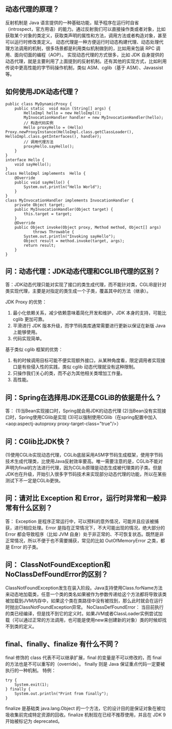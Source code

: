 ## 动态代理的原理？

反射机制是 Java 语言提供的一种基础功能，赋予程序在运行时自省（introspect，官方用语）的能力。通过反射我们可以直接操作类或者对象，比如获取某个对象的类定义，获取类声明的属性和方法，调用方法或者构造对象，甚至可以运行时修改类定义。 动态代理是一种方便运行时动态构建代理、动态处理代理方法调用的机制，很多场景都是利用类似机制做到的，比如用来包装 RPC 调用、面向切面的编程（AOP）。 实现动态代理的方式很多，比如 JDK 自身提供的动态代理，就是主要利用了上面提到的反射机制。还有其他的实现方式，比如利用传说中更高性能的字节码操作机制，类似 ASM、cglib（基于 ASM）、Javassist 等。

## 如何使用JDK动态代理？

```
public class MyDynamicProxy {
    public static  void main (String[] args) {
        HelloImpl hello = new HelloImpl();
        MyInvocationHandler handler = new MyInvocationHandler(hello);
        // 构造代码实例
        Hello proxyHello = (Hello) Proxy.newProxyInstance(HelloImpl.class.getClassLoader(), HelloImpl.class.getInterfaces(), handler);
        // 调用代理方法
        proxyHello.sayHello();
    }
}
interface Hello {
    void sayHello();
}
class HelloImpl implements  Hello {
    @Override
    public void sayHello() {
        System.out.println("Hello World");
    }
}
class MyInvocationHandler implements InvocationHandler {
    private Object target;
    public MyInvocationHandler(Object target) {
        this.target = target;
    }
    @Override
    public Object invoke(Object proxy, Method method, Object[] args)
            throws Throwable {
        System.out.println("Invoking sayHello");
        Object result = method.invoke(target, args);
        return result;
    }
}
```

## 问：动态代理：JDK动态代理和CGLIB代理的区别？

答：JDK动态代理只能对实现了接口的类生成代理，而不能针对类，CGLIB是针对类实现代理，主要是对指定的类生成一个子类，覆盖其中的方法（继承）。

JDK Proxy 的优势： 
1. 最小化依赖关系，减少依赖意味着简化开发和维护，JDK 本身的支持，可能比 cglib 更加可靠。 
2. 平滑进行 JDK 版本升级，而字节码类库通常需要进行更新以保证在新版 Java 上能够使用。 
3. 代码实现简单。 

基于类似 cglib 框架的优势： 
1. 有的时候调用目标可能不便实现额外接口，从某种角度看，限定调用者实现接口是有些侵入性的实践，类似 cglib 动态代理就没有这种限制。 
2. 只操作我们关心的类，而不必为其他相关类增加工作量。 
3. 高性能。

## 问：Spring在选择用JDK还是CGLiB的依据是什么？

答：
(1)当Bean实现接口时，Spring就会用JDK的动态代理
(2)当Bean没有实现接口时，Spring使用CGlib是实现
(3)可以强制使用CGlib（在spring配置中加入<aop:aspectj-autoproxy proxy-target-class="true"/>）

## 问：CGlib比JDK快？

(1)使用CGLib实现动态代理，CGLib底层采用ASM字节码生成框架，使用字节码技术生成代理类，比使用Java反射效率要高。唯一需要注意的是，CGLib不能对声明为final的方法进行代理，因为CGLib原理是动态生成被代理类的子类。但是JDK也在升级，开始引入很多字节码技术来实现部分动态代理的功能，所以在某些测试下不一定是CGLib更快。

## 问：请对比 Exception 和 Error，运行时异常和一般异常有什么区别？

答：
Exception 是程序正常运行中，可以预料的意外情况，可能并且应该被捕获，进行相应处理。Error 是指在正常情况下，不大可能出现的情况，绝大部分的 Error 都会导致程序（比如 JVM 自身）处于非正常的、不可恢复状态。既然是非正常情况，所以不便于也不需要捕获，常见的比如 OutOfMemoryError 之类，都是 Error 的子类。


## 问： ClassNotFoundException和NoClassDefFoundError的区别？
ClassNotFoundException发生在装入阶段。Java支持使用Class.forName方法来动态地加载类，任意一个类的类名如果被作为参数传递给这个方法都将导致该类被加载到JVM内存中，如果这个类在类路径中没有被找到，那么此时就会在运行时抛出ClassNotFoundException异常。
NoClassDefFoundError： 当目前执行的类已经编译，但是找不到它的定义时。如果JVM或者ClassLoader实例尝试加载（可以通过正常的方法调用，也可能是使用new来创建新的对象）类的时候却找不到类的定义。

## final、finally、finalize 有什么不同？
final 修饰的 class 代表不可以继承扩展，final 的变量是不可以修改的，而 final 的方法也是不可以重写的（override）。
finally 则是 Java 保证重点代码一定要被执行的一种机制。
特例：
```
try {
    System.exit(1);
} finally {
    System.out.println("Print from finally");
}
```
finalize 是基础类 java.lang.Object 的一个方法，它的设计目的是保证对象在被垃圾收集前完成特定资源的回收。finalize 机制现在已经不推荐使用，并且在 JDK 9 开始被标记为 deprecated。
